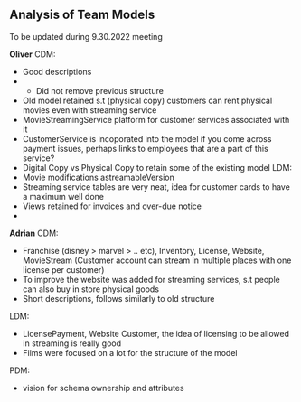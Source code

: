 ## Analysis of Team Models

To be updated during 9.30.2022 meeting

**Oliver** 
CDM:
- Good descriptions
- - Did not remove previous structure 
- Old model retained s.t (physical copy) customers can rent physical movies even with streaming service
- MovieStreamingService platform for customer services associated with it 
- CustomerService is incoporated into the model if you come across payment issues, perhaps links to employees that are a part of this service?
- Digital Copy vs Physical Copy to retain some of the existing model
LDM:
- Movie modifications astreamableVersion
- Streaming service tables are very neat, idea for customer cards to have a maximum well done
- Views retained for invoices and over-due notice
- 
**Adrian**
CDM:
- Franchise (disney > marvel > .. etc), Inventory, License, Website, MovieStream (Customer account can stream in multiple places with one license per customer)
- To improve the website was added for streaming services, s.t people can also buy in store physical goods
- Short descriptions, follows similarly to old structure

LDM:
- LicensePayment, Website Customer, the idea of licensing to be allowed in streaming is really good
- Films were focused on a lot for the structure of the model

PDM:
-  vision for schema ownership and attributes
